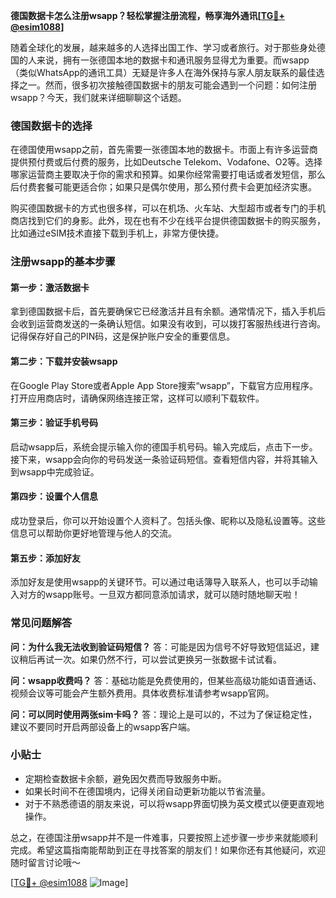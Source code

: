 **德国数据卡怎么注册wsapp？轻松掌握注册流程，畅享海外通讯[[TG💪+ @esim1088](https://t.me/s/esim1088)]**

随着全球化的发展，越来越多的人选择出国工作、学习或者旅行。对于那些身处德国的人来说，拥有一张德国本地的数据卡和通讯服务显得尤为重要。而wsapp（类似WhatsApp的通讯工具）无疑是许多人在海外保持与家人朋友联系的最佳选择之一。然而，很多初次接触德国数据卡的朋友可能会遇到一个问题：如何注册wsapp？今天，我们就来详细聊聊这个话题。

### 德国数据卡的选择

在德国使用wsapp之前，首先需要一张德国本地的数据卡。市面上有许多运营商提供预付费或后付费的服务，比如Deutsche Telekom、Vodafone、O2等。选择哪家运营商主要取决于你的需求和预算。如果你经常需要打电话或者发短信，那么后付费套餐可能更适合你；如果只是偶尔使用，那么预付费卡会更加经济实惠。

购买德国数据卡的方式也很多样，可以在机场、火车站、大型超市或者专门的手机商店找到它们的身影。此外，现在也有不少在线平台提供德国数据卡的购买服务，比如通过eSIM技术直接下载到手机上，非常方便快捷。

### 注册wsapp的基本步骤

#### 第一步：激活数据卡
拿到德国数据卡后，首先要确保它已经激活并且有余额。通常情况下，插入手机后会收到运营商发送的一条确认短信。如果没有收到，可以拨打客服热线进行咨询。记得保存好自己的PIN码，这是保护账户安全的重要信息。

#### 第二步：下载并安装wsapp
在Google Play Store或者Apple App Store搜索“wsapp”，下载官方应用程序。打开应用商店时，请确保网络连接正常，这样可以顺利下载软件。

#### 第三步：验证手机号码
启动wsapp后，系统会提示输入你的德国手机号码。输入完成后，点击下一步。接下来，wsapp会向你的号码发送一条验证码短信。查看短信内容，并将其输入到wsapp中完成验证。

#### 第四步：设置个人信息
成功登录后，你可以开始设置个人资料了。包括头像、昵称以及隐私设置等。这些信息可以帮助你更好地管理与他人的交流。

#### 第五步：添加好友
添加好友是使用wsapp的关键环节。可以通过电话簿导入联系人，也可以手动输入对方的wsapp账号。一旦双方都同意添加请求，就可以随时随地聊天啦！

### 常见问题解答

**问：为什么我无法收到验证码短信？**
答：可能是因为信号不好导致短信延迟，建议稍后再试一次。如果仍然不行，可以尝试更换另一张数据卡试试看。

**问：wsapp收费吗？**
答：基础功能是免费使用的，但某些高级功能如语音通话、视频会议等可能会产生额外费用。具体收费标准请参考wsapp官网。

**问：可以同时使用两张sim卡吗？**
答：理论上是可以的，不过为了保证稳定性，建议不要同时开启两部设备上的wsapp客户端。

### 小贴士

- 定期检查数据卡余额，避免因欠费而导致服务中断。
- 如果长时间不在德国境内，记得关闭自动更新功能以节省流量。
- 对于不熟悉德语的朋友来说，可以将wsapp界面切换为英文模式以便更直观地操作。

总之，在德国注册wsapp并不是一件难事，只要按照上述步骤一步步来就能顺利完成。希望这篇指南能帮助到正在寻找答案的朋友们！如果你还有其他疑问，欢迎随时留言讨论哦～

[[TG💪+ @esim1088](https://t.me/s/esim1088) ![Image](https://i.postimg.cc/4NQfJmqS/Snipaste-2025-05-13-00-14-12.png)]